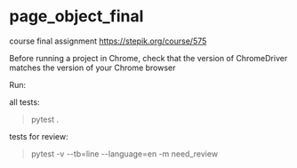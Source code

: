 # page_object_final
 course final assignment https://stepik.org/course/575
 

Before running a project in Chrome, check that the version of ChromeDriver matches the version of your Chrome browser

Run: 

all tests:
> pytest .

tests for review:
> pytest -v --tb=line --language=en -m need_review